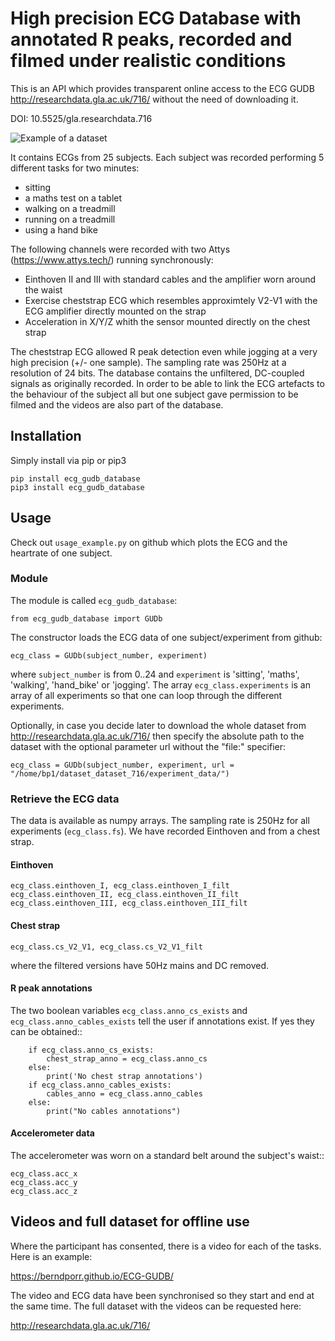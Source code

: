 # High precision ECG Database with annotated R peaks, recorded and filmed under realistic conditions

This is an API which provides transparent online access to the ECG GUDB
http://researchdata.gla.ac.uk/716/ without the need of downloading it.

DOI: 10.5525/gla.researchdata.716

![Example of a dataset](https://berndporr.github.io/ECG-GUDB/dataplot.jpg)

It contains ECGs from 25 subjects. Each subject was recorded performing 5 different tasks for two minutes:
   * sitting
   * a maths test on a tablet
   * walking on a treadmill
   * running on a treadmill
   * using a hand bike

The following channels were recorded with two Attys (https://www.attys.tech/) running synchronously:
   * Einthoven II and III with standard cables and the amplifier worn around the waist
   * Exercise cheststrap ECG which resembles approximtely V2-V1 with the ECG amplifier directly mounted on the strap
   * Acceleration in X/Y/Z whith the sensor mounted directly on the chest strap
   
The cheststrap ECG allowed R peak detection even while jogging at a
very high precision (+/- one sample). The sampling rate was 250Hz at a
resolution of 24 bits. The database contains the unfiltered,
DC-coupled signals as originally recorded. In order to be able to link
the ECG artefacts to the behaviour of the subject all but one subject
gave permission to be filmed and the videos are also part of the
database.



## Installation

Simply install via pip or pip3

```
pip install ecg_gudb_database
pip3 install ecg_gudb_database
```

   
## Usage

Check out `usage_example.py` on github which plots the ECG and the heartrate of one subject.


### Module

The module is called `ecg_gudb_database`:

```
from ecg_gudb_database import GUDb
```

The constructor loads the ECG data of one subject/experiment from github:

```
ecg_class = GUDb(subject_number, experiment)
```

where `subject_number` is from 0..24 and `experiment` is 'sitting', 'maths', 'walking', 'hand_bike' or 'jogging'.
The array `ecg_class.experiments` is an array of all experiments so that one can loop through the different experiments.

Optionally, in case you decide later to download the whole dataset from http://researchdata.gla.ac.uk/716/ then
specify the absolute path to the dataset with the optional parameter url without the "file:" specifier:

```
ecg_class = GUDb(subject_number, experiment, url = "/home/bp1/dataset_dataset_716/experiment_data/")
```

### Retrieve the ECG data


The data is available as numpy arrays. The sampling rate is 250Hz for all experiments (`ecg_class.fs`).
We have recorded Einthoven and from a chest strap.

#### Einthoven

```
ecg_class.einthoven_I, ecg_class.einthoven_I_filt
ecg_class.einthoven_II, ecg_class.einthoven_II_filt
ecg_class.einthoven_III, ecg_class.einthoven_III_filt
```

#### Chest strap

```
ecg_class.cs_V2_V1, ecg_class.cs_V2_V1_filt
```

where the filtered versions have 50Hz mains and DC removed.



#### R peak annotations

The two boolean variables `ecg_class.anno_cs_exists` and `ecg_class.anno_cables_exists`
tell the user if annotations exist. If yes they can be obtained::

```
    if ecg_class.anno_cs_exists:
        chest_strap_anno = ecg_class.anno_cs
    else:
        print('No chest strap annotations')
    if ecg_class.anno_cables_exists:
        cables_anno = ecg_class.anno_cables
    else:
        print("No cables annotations")
```

#### Accelerometer data

The accelerometer was worn on a standard belt around the subject's waist::
```
ecg_class.acc_x
ecg_class.acc_y
ecg_class.acc_z
```

## Videos and full dataset for offline use

Where the participant has consented, there is a video for each of the tasks. Here is an example: 

https://berndporr.github.io/ECG-GUDB/

The video and ECG data have been synchronised so they start and end at the same time. The full dataset with the
videos can be requested here:

http://researchdata.gla.ac.uk/716/
